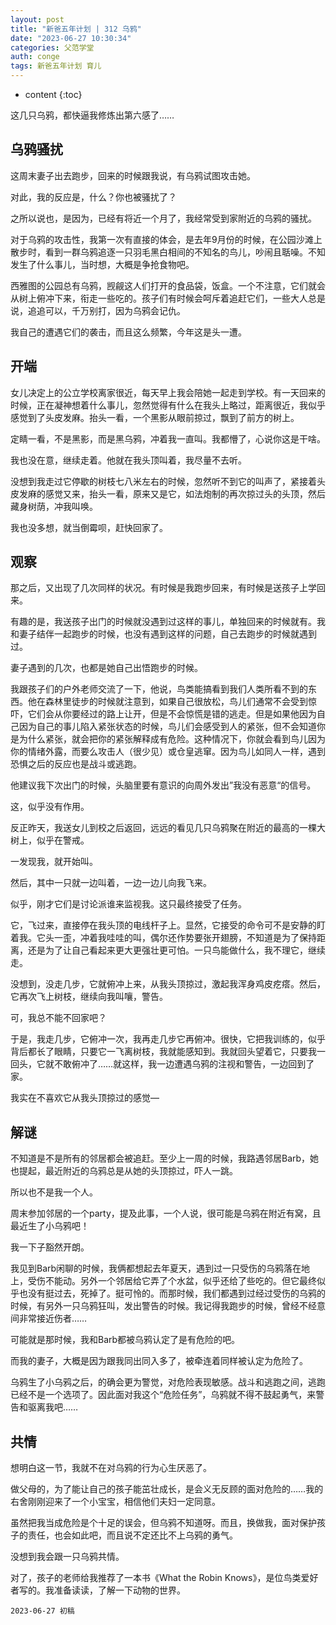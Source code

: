 ```yaml
---
layout: post
title: "新爸五年计划 | 312 乌鸦"
date: "2023-06-27 10:30:34"
categories: 父范学堂
auth: conge
tags: 新爸五年计划 育儿
---
```

* content
{:toc}

这几只乌鸦，都快逼我修炼出第六感了……





## 乌鸦骚扰

这周末妻子出去跑步，回来的时候跟我说，有乌鸦试图攻击她。

对此，我的反应是，什么？你也被骚扰了？

之所以说也，是因为，已经有将近一个月了，我经常受到家附近的乌鸦的骚扰。

对于乌鸦的攻击性，我第一次有直接的体会，是去年9月份的时候，在公园沙滩上散步时，看到一群乌鸦追逐一只羽毛黑白相间的不知名的鸟儿，吵闹且聒噪。不知发生了什么事儿，当时想，大概是争抢食物吧。

西雅图的公园总有乌鸦，觊觎这人们打开的食品袋，饭盒。一个不注意，它们就会从树上俯冲下来，衔走一些吃的。孩子们有时候会呵斥着追赶它们，一些大人总是说，追追可以，千万别打，因为乌鸦会记仇。

我自己的遭遇它们的袭击，而且这么频繁，今年这是头一遭。

## 开端

女儿决定上的公立学校离家很近，每天早上我会陪她一起走到学校。有一天回来的时候，正在凝神想着什么事儿，忽然觉得有什么在我头上略过，距离很近，我似乎感觉到了头皮发麻。抬头一看，一个黑影从眼前掠过，飘到了前方的树上。

定睛一看，不是黑影，而是黑乌鸦，冲着我一直叫。我都懵了，心说你这是干啥。

我也没在意，继续走着。他就在我头顶叫着，我尽量不去听。

没想到我走过它停歇的树枝七八米左右的时候，忽然听不到它的叫声了，紧接着头皮发麻的感觉又来，抬头一看，原来又是它，如法炮制的再次掠过头的头顶，然后藏身树荫，冲我叫唤。

我也没多想，就当倒霉呗，赶快回家了。

## 观察

那之后，又出现了几次同样的状况。有时候是我跑步回来，有时候是送孩子上学回来。

有趣的是，我送孩子出门的时候就没遇到过这样的事儿，单独回来的时候就有。我和妻子结伴一起跑步的时候，也没有遇到这样的问题，自己去跑步的时候就遇到过。

妻子遇到的几次，也都是她自己出悟跑步的时候。

我跟孩子们的户外老师交流了一下，他说，鸟类能搞看到我们人类所看不到的东西。他在森林里徒步的时候就注意到，如果自己很放松，鸟儿们通常不会受到惊吓，它们会从你要经过的路上让开，但是不会惊慌是错的逃走。但是如果他因为自己因为自己的事儿陷入紧张状态的时候，鸟儿们会感受到人的紧张，但不会知道你是为什么紧张，就会把你的紧张解释成有危险。这种情况下，你就会看到鸟儿因为你的情绪外露，而要么攻击人（很少见）或仓皇逃窜。因为鸟儿如同人一样，遇到恐惧之后的反应也是战斗或逃跑。

他建议我下次出门的时候，头脑里要有意识的向周外发出”我没有恶意“的信号。

这，似乎没有作用。

反正昨天，我送女儿到校之后返回，远远的看见几只乌鸦聚在附近的最高的一棵大树上，似乎在警戒。

一发现我，就开始叫。

然后，其中一只就一边叫着，一边一边儿向我飞来。

似乎，刚才它们是讨论派谁来监视我。这只最终接受了任务。

它，飞过来，直接停在我头顶的电线杆子上。显然，它接受的命令可不是安静的盯着我。它头一歪，冲着我哇哇的叫，偶尔还作势要张开翅膀，不知道是为了保持距离，还是为了让自己看起来更大更强壮更可怕。一只鸟能做什么，我不理它，继续走。

没想到，没走几步，它就俯冲上来，从我头顶掠过，激起我浑身鸡皮疙瘩。然后，它再次飞上树枝，继续向我叫嚷，警告。

可，我总不能不回家吧？

于是，我走几步，它俯冲一次，我再走几步它再俯冲。很快，它把我训练的，似乎背后都长了眼睛，只要它一飞离树枝，我就能感知到。我就回头望着它，只要我一回头，它就不敢俯冲了……就这样，我一边遭遇乌鸦的注视和警告，一边回到了家。

我实在不喜欢它从我头顶掠过的感觉—

## 解谜

不知道是不是所有的邻居都会被追赶。至少上一周的时候，我路遇邻居Barb，她也提起，最近附近的乌鸦总是从她的头顶掠过，吓人一跳。

所以也不是我一个人。

周末参加邻居的一个party，提及此事，一个人说，很可能是乌鸦在附近有窝，且最近生了小乌鸦吧！

我一下子豁然开朗。

我见到Barb闲聊的时候，我俩都想起去年夏天，遇到过一只受伤的乌鸦落在地上，受伤不能动。另外一个邻居给它弄了个水盆，似乎还给了些吃的。但它最终似乎也没有挺过去，死掉了。挺可怜的。而那时候，我们都遇到过经过受伤的乌鸦的时候，有另外一只乌鸦狂叫，发出警告的时候。我记得我跑步的时候，曾经不经意间非常接近伤者……

可能就是那时候，我和Barb都被乌鸦认定了是有危险的吧。

而我的妻子，大概是因为跟我同出同入多了，被牵连着同样被认定为危险了。

乌鸦生了小乌鸦之后，的确会更为警觉，对危险表现敏感。战斗和逃跑之间，逃跑已经不是一个选项了。因此面对我这个“危险任务”，乌鸦就不得不鼓起勇气，来警告和驱离我吧……

## 共情

想明白这一节，我就不在对乌鸦的行为心生厌恶了。

做父母的，为了能让自己的孩子能茁壮成长，是会义无反顾的面对危险的……我的右舍刚刚迎来了一个小宝宝，相信他们夫妇一定同意。

虽然把我当成危险是个十足的误会，但乌鸦不知道呀。而且，换做我，面对保护孩子的责任，也会如此吧，而且说不定还比不上乌鸦的勇气。

没想到我会跟一只乌鸦共情。

对了，孩子的老师给我推荐了一本书《What the Robin Knows》，是位鸟类爱好者写的。我准备读读，了解一下动物的世界。

```
2023-06-27 初稿
```
